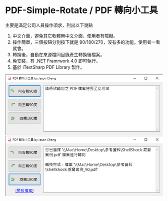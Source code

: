 ﻿# PDF-Simple-Rotate / PDF 轉向小工具
主要是滿足公司人員操作須求，列出以下幾點

1. 中文介面，避免其它軟體無中文介面，使用者有障礙。
2. 操作簡單，三個按鈕分別按下就是 90/180/270，沒有多的功能，使用者一看就會。
3. 轉換後，自動在來源檔同目錄產生轉換後檔案。
4. 免安裝，有 .NET Framrwork 4.0 即可執行。
5. 基於 iTextSharp PDF Library 製作。

![image](https://github.com/jasoncheng7115/pdf-simple-rotate/blob/master/READ_01.png?raw=true)
![image](https://github.com/jasoncheng7115/pdf-simple-rotate/blob/master/READ_02.png?raw=true)
